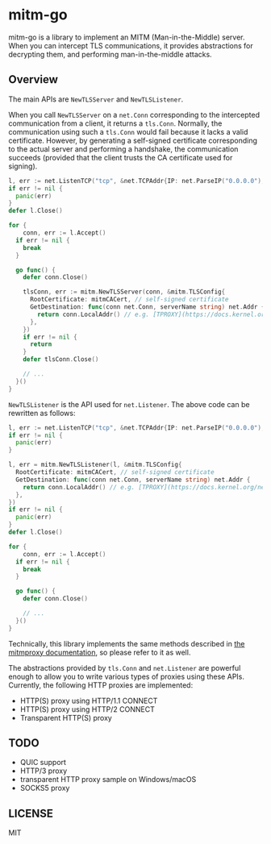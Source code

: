 # mitm-go
mitm-go is a library to implement an MITM (Man-in-the-Middle) server.\
When you can intercept TLS communications, it provides abstractions for decrypting them, and performing man-in-the-middle attacks.

## Overview
The main APIs are `NewTLSServer` and `NewTLSListener`.

When you call `NewTLSServer` on a `net.Conn` corresponding to the intercepted communication from a client, it returns a `tls.Conn`.
Normally, the communication using such a `tls.Conn` would fail because it lacks a valid certificate.
However, by generating a self-signed certificate corresponding to the actual server and performing a handshake, the communication succeeds (provided that the client trusts the CA certificate used for signing).

```go
l, err := net.ListenTCP("tcp", &net.TCPAddr{IP: net.ParseIP("0.0.0.0"), Port: 443})
if err != nil {
  panic(err)
}
defer l.Close()

for {
	conn, err := l.Accept()
  if err != nil {
    break
  }

  go func() {
    defer conn.Close()

    tlsConn, err := mitm.NewTLSServer(conn, &mitm.TLSConfig{
      RootCertificate: mitmCACert, // self-signed certificate
      GetDestination: func(conn net.Conn, serverName string) net.Addr {
        return conn.LocalAddr() // e.g. [TPROXY](https://docs.kernel.org/networking/tproxy.html)
      },
    })
    if err != nil {
      return
    }
    defer tlsConn.Close()

    // ...
  }()
}
```

`NewTLSListener` is the API used for `net.Listener`.
The above code can be rewritten as follows:

```go
l, err := net.ListenTCP("tcp", &net.TCPAddr{IP: net.ParseIP("0.0.0.0"), Port: 443})
if err != nil {
  panic(err)
}

l, err = mitm.NewTLSListener(l, &mitm.TLSConfig{
  RootCertificate: mitmCACert, // self-signed certificate
  GetDestination: func(conn net.Conn, serverName string) net.Addr {
    return conn.LocalAddr() // e.g. [TPROXY](https://docs.kernel.org/networking/tproxy.html)
  },
})
if err != nil {
  panic(err)
}
defer l.Close()

for {
	conn, err := l.Accept()
  if err != nil {
    break
  }

  go func() {
    defer conn.Close()

    // ...
  }()
}
```

Technically, this library implements the same methods described in [the mitmproxy documentation](https://docs.mitmproxy.org/stable/concepts-howmitmproxyworks/), so please refer to it as well.

The abstractions provided by `tls.Conn` and `net.Listener` are powerful enough to allow you to write various types of proxies using these APIs. Currently, the following HTTP proxies are implemented:

- HTTP(S) proxy using HTTP/1.1 CONNECT
- HTTP(S) proxy using HTTP/2 CONNECT
- Transparent HTTP(S) proxy

## TODO
- QUIC support
- HTTP/3 proxy
- transparent HTTP proxy sample on Windows/macOS
- SOCKS5 proxy

## LICENSE
MIT
